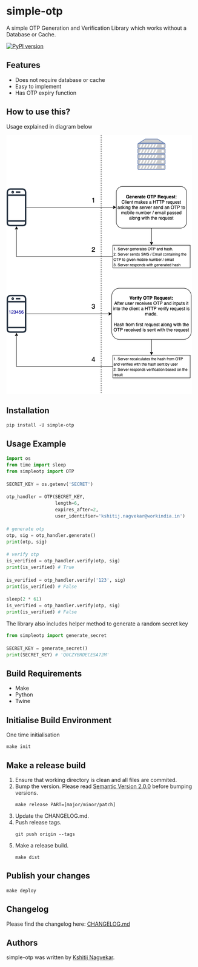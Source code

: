 # simple-otp

A simple OTP Generation and Verification Library which works without a Database or Cache.

[![PyPI version](https://badge.fury.io/py/simple-otp.svg)](https://badge.fury.io/py/simple-otp)

## Features
* Does not require database or cache
* Easy to implement
* Has OTP expiry function

## How to use this?
Usage explained in diagram below

![how-to-use](assets/Simple-OTP.png "Simple OTP without database")

## Installation
```
pip install -U simple-otp
```

## Usage Example
```python
import os
from time import sleep
from simpleotp import OTP

SECRET_KEY = os.getenv('SECRET')

otp_handler = OTP(SECRET_KEY,
                  length=6,
                  expires_after=2,
                  user_identifier='kshitij.nagvekar@workindia.in')

# generate otp
otp, sig = otp_handler.generate()
print(otp, sig)

# verify otp
is_verified = otp_handler.verify(otp, sig)
print(is_verified) # True

is_verified = otp_handler.verify('123', sig)
print(is_verified) # False

sleep(2 * 61)
is_verified = otp_handler.verify(otp, sig)
print(is_verified) # False
```

The library also includes helper method to generate a random secret key
```python
from simpleotp import generate_secret

SECRET_KEY = generate_secret()
print(SECRET_KEY) # 'Q0CZYBRDECESA72M'
```

## Build Requirements
- Make
- Python
- Twine

## Initialise Build Environment
One time initialisation
```
make init
```

## Make a release build
1. Ensure that working directory is clean and all files are commited.
2. Bump the version. Please read [Semantic Version 2.0.0](http://semver.org/) before bumping versions.
   ```
   make release PART=[major/minor/patch]
   ```
3. Update the CHANGELOG.md.
4. Push release tags.
   ```
   git push origin --tags
   ```
5. Make a release build.
   ```
   make dist
   ```

## Publish your changes
```
make deploy
```

## Changelog

Please find the changelog here: [CHANGELOG.md](CHANGELOG.md)

## Authors

simple-otp was written by [Kshitij Nagvekar](mailto:kshitij.nagvekar@workindia.in).
